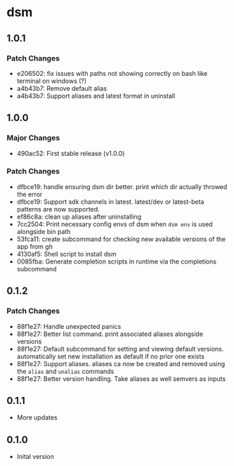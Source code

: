 # dsm

## 1.0.1

### Patch Changes

- e206502: fix issues with paths not showing correctly on bash like terminal on windows (?)
- a4b43b7: Remove default alias
- a4b43b7: Support aliases and latest format in uninstall

## 1.0.0

### Major Changes

- 490ac52: First stable release (v1.0.0)

### Patch Changes

- dfbce19: handle ensuring dsm dir better. print which dir actually throwed the error
- dfbce19: Support sdk channels in latest. latest/dev or latest-beta patterns are now supported.
- ef86c8a: clean up aliases after uninstalling
- 7cc2504: Print necessary config envs of dsm when `dsm env` is used alongside bin path
- 53fca11: create subcommand for checking new available versions of the app from gh
- 4130af5: Shell script to install dsm
- 0085fba: Generate completion scripts in runtime via the completions subcommand

## 0.1.2

### Patch Changes

- 88f1e27: Handle unexpected panics
- 88f1e27: Better list command. print associated aliases alongside versions
- 88f1e27: Default subcommand for setting and viewing default versions. automatically set new installation as default if no prior one exists
- 88f1e27: Support aliases. aliases ca now be created and removed using the `alias` and `unalias` commands
- 88f1e27: Better version handling. Take aliases as well semvers as inputs

## 0.1.1

- More updates

## 0.1.0

- Inital version
